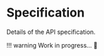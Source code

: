 # Specification

Details of the API specification.

!!! warning
    Work in progress... :construction_worker:
